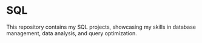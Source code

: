 # SQL
This repository contains my SQL projects, showcasing my skills in database management, data analysis, and query optimization. 
